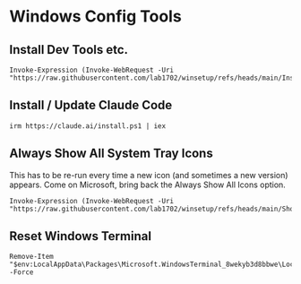 # Windows Config Tools

## Install Dev Tools etc.

    Invoke-Expression (Invoke-WebRequest -Uri "https://raw.githubusercontent.com/lab1702/winsetup/refs/heads/main/InstallTools.ps1").Content

## Install / Update Claude Code

    irm https://claude.ai/install.ps1 | iex

## Always Show All System Tray Icons

This has to be re-run every time a new icon (and sometimes a new version) appears. Come on Microsoft, bring back the Always Show All Icons option.

    Invoke-Expression (Invoke-WebRequest -Uri "https://raw.githubusercontent.com/lab1702/winsetup/refs/heads/main/ShowTrayIcons.ps1").Content

## Reset Windows Terminal

    Remove-Item "$env:LocalAppData\Packages\Microsoft.WindowsTerminal_8wekyb3d8bbwe\LocalState\settings.json" -Force
